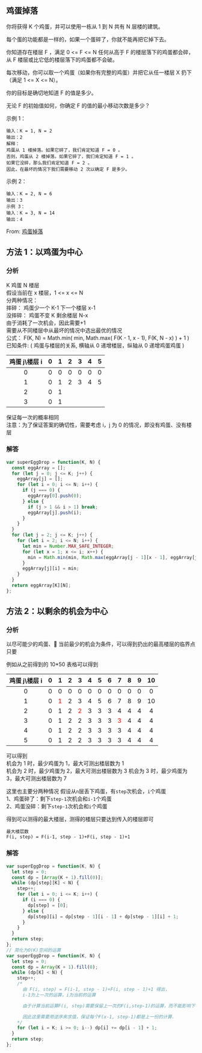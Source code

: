 ## 鸡蛋掉落

你将获得 K 个鸡蛋，并可以使用一栋从 1 到 N 共有 N 层楼的建筑。

每个蛋的功能都是一样的，如果一个蛋碎了，你就不能再把它掉下去。

你知道存在楼层 F ，满足 0 <= F <= N 任何从高于 F 的楼层落下的鸡蛋都会碎，从 F 楼层或比它低的楼层落下的鸡蛋都不会破。

每次移动，你可以取一个鸡蛋（如果你有完整的鸡蛋）并把它从任一楼层 X 扔下（满足 1 <= X <= N）。

你的目标是确切地知道 F 的值是多少。

无论 F 的初始值如何，你确定 F 的值的最小移动次数是多少？

示例 1：

```
输入：K = 1, N = 2
输出：2
解释：
鸡蛋从 1 楼掉落。如果它碎了，我们肯定知道 F = 0 。
否则，鸡蛋从 2 楼掉落。如果它碎了，我们肯定知道 F = 1 。
如果它没碎，那么我们肯定知道 F = 2 。
因此，在最坏的情况下我们需要移动 2 次以确定 F 是多少。
```

示例 2：

```
输入：K = 2, N = 6
输出：3
示例 3：
输入：K = 3, N = 14
输出：4
```
From: [鸡蛋掉落](https://leetcode-cn.com/problems/super-egg-drop/)

## 方法 1：以鸡蛋为中心

### 分析

K 鸡蛋 N 楼层  
假设当前在 x 楼层，1 <= x <= N  
分两种情况：  
摔碎： 鸡蛋少一个 K-1 下一个楼层 x-1  
没摔碎： 鸡蛋不变 K 剩余楼层 N-x  
由于消耗了一次机会，因此需要+1  
需要从不同楼层中从最坏的情况中选出最优的情况  
公式：
F(K, N) = Math.min( min, Math.max( F(K - 1, x - 1), F(K, N - x) ) + 1 )  
已知条件: ( 鸡蛋与楼层的关系, 横轴从 0 递增楼层，纵轴从 0 递增鸡蛋鸡蛋 )

| 鸡蛋 j\楼层 i |  0  |  1  |  2  |  3  |  4  |  5  |
| :-----------: | :-: | :-: | :-: | :-: | :-: | :-: |
|       0       |  0  |  0  |  0  |  0  |  0  |  0  | 0 |
|       1       |  0  |  1  |  2  |  3  |  4  |  5  | 6 |
|       2       |  0  |  1  |
|       3       |  0  |  1  |

保证每一次的概率相同  
注意：为了保证答案的确切性，需要考虑 i，j 为 0 的情况，即没有鸡蛋、没有楼层

### 解答

```javascript
var superEggDrop = function(K, N) {
  const eggArray = [];
  for (let j = 0; j <= K; j++) {
    eggArray[j] = [];
    for (let i = 0; i <= N; i++) {
      if (j === 0) {
        eggArray[0].push(0);
      } else {
        if (j > 1 && i > 1) break;
        eggArray[j].push(i);
      }
    }
  }
  for (let j = 2; j <= K; j++) {
    for (let i = 2; i <= N; i++) {
      let min = Number.MAX_SAFE_INTEGER;
      for (let x = 1; x <= i; x++) {
        min = Math.min(min, Math.max(eggArray[j - 1][x - 1], eggArray[j][i - x]) + 1);
      }
      eggArray[j][i] = min;
    }
  }
  return eggArray[K][N];
};
```

## 方法 2：以剩余的机会为中心

### 分析

以尽可能少的鸡蛋、 当前最少的机会为条件，可以得到扔出的最高楼层的临界点  
只要

例如从之前得到的 10\*50 表格可以得到

| 鸡蛋 j\楼层 i |  0  |                 1                 |  2  |                 3                 |  4  |  5  |  6  |                 7                 |  8  |  9  | 10  |
| :-----------: | :-: | :-------------------------------: | :-: | :-------------------------------: | :-: | :-: | :-: | :-------------------------------: | :-: | :-: | :-: |
|       0       |  0  |                 0                 |  0  |                 0                 |  0  |  0  |  0  |                 0                 |  0  |  0  |  0  | 0 |
|       1       |  0  | <span style="color: red">1</span> |  2  |                 3                 |  4  |  5  |  6  |                 7                 |  8  |  9  | 10  |
|       2       |  0  |                 1                 |  2  | <span style="color: red">2</span> |  3  |  3  |  3  |                 4                 |  4  |  4  |  4  |
|       3       |  0  |                 1                 |  2  |                 2                 |  3  |  3  |  3  | <span style="color: red">3</span> |  4  |  4  |  4  |
|       4       |  0  |                 1                 |  2  |                 2                 |  3  |  3  |  3  |                 3                 |  4  |  4  |  4  |
|       5       |  0  |                 1                 |  2  |                 2                 |  3  |  3  |  3  |                 3                 |  4  |  4  |  4  |

可以得到  
机会为 1 时，最少鸡蛋为 1，最大可测出楼层数为 1  
机会为 2 时，最少鸡蛋为 2，最大可测出楼层数为 3
机会为 3 时，最少鸡蛋为 3，最大可测出楼层数为 7

这里也主要分两种情况
假设从`n`层丢下鸡蛋，有`step`次机会，`i`个鸡蛋  
1、鸡蛋碎了：剩下`step-1`次机会和`i-1`个鸡蛋  
2、鸡蛋没碎：剩下`step-1`次机会和`i`个鸡蛋

得到可以测得的最大楼层，测得的楼层只要达到传入的楼层即可

```
最大楼层数
F(i, step) = F(i-1, step - 1)+F(i, step - 1)+1
```

### 解答

```javascript
var superEggDrop = function(K, N) {
  let step = 0;
  const dp = [Array(K + 1).fill(0)];
  while (dp[step][K] < N) {
    step++;
    for (let i = 0; i <= K; i++) {
      if (i === 0) {
        dp[step] = [0];
      } else {
        dp[step][i] = dp[step - 1][i - 1] + dp[step - 1][i] + 1;
      }
    }
  }
  return step;
};
// 简化为O(K)空间的运算
var superEggDrop = function(K, N) {
  let step = 0;
  const dp = Array(K + 1).fill(0);
  while (dp[K] < N) {
    step++;
    /*
      由 F(i, step) = F(i-1, step - 1)+F(i, step - 1)+1 得出，
      i-1为上一次的运算，i为当前的运算

      由于计算当前运算F(i, step)需要保留上一次的F(i,step-1)的运算，而不能影响下一次F(i+1,step)

      因此这里需要用逆序来求值，保证每个F(x-1, step-1)都是上一份的计算.
    */
    for (let i = K; i >= 0; i--) dp[i] += dp[i - 1] + 1;
  }
  return step;
};
```
